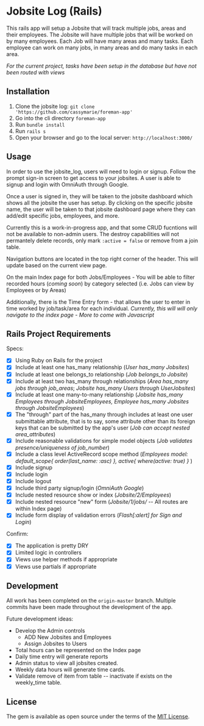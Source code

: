 # Jobsite Log (Rails)

This rails app will setup a Jobsite that will track multiple jobs, areas and their employees.  The Jobsite will have multiple jobs that will be worked on by many employees.  Each Job will have many areas and many tasks.  Each employee can work on many jobs, in many areas and do many tasks in each area.  

*For the current project, tasks have been setup in the database but have not been routed with views*

## Installation

1. Clone the jobsite log: `git clone 'https://github.com/cassymarie/foreman-app'`
2. Go into the cli directory `foreman-app`
3. Run `bundle install`
4. Run `rails s`
5. Open your browser and go to the local server: `http://localhost:3000/`

## Usage

In order to use the jobsite_log, users will need to login or signup.  Follow the prompt sign-in screen to get access to your jobsites.  A user is able to signup and login with OmniAuth through Google.

Once a user is signed in, they will be taken to the jobsite dashboard which shows all the jobsite the user has setup.  By clicking on the specific jobsite name, the user will be taken to that jobsite dashboard page where they can add/edit specific jobs, employees, and more.  

Currently this is a work-in-progress app, and that some CRUD fucntions will not be available to non-admin users. The destroy capabilities will not permantely delete records, only mark `:active = false` or remove from a join table.

Navigation buttons are located in the top right corner of the header.  This will update based on the current view page.

On the main Index page for both Jobs/Employees - You will be able to filter recorded hours (*coming soon*) by category selected (i.e. Jobs can view by Employees or by Areas)

Additionally, there is the Time Entry form - that allows the user to enter in time worked by job/task/area for each individual.  *Currently, this will will only navigate to the index page - More to come with Javascript*

## Rails Project Requirements

Specs:

- [x] Using Ruby on Rails for the project
- [x] Include at least one has_many relationship (*User has_many Jobsites*)
- [x] Include at least one belongs_to relationship (*Job belongs_to Jobsite*)
- [x] Include at least two has_many through relationships (*Area has_many jobs through job_areas*; *Jobsite has_many Users through UserJobsites*)
- [X] Include at least one many-to-many relationship (*Jobsite has_many Employees through JobsiteEmployees, Employee has_many Jobsites through JobsiteEmployees*)
- [X] The "through" part of the has_many through includes at least one user submittable attribute, that is to say, some attribute other than its foreign keys that can be submitted by the app's user (*Job can accept nested area_attributes*)
- [X] Include reasonable validations for simple model objects (*Job validates presence/uniqueness of job_number*)
- [X] Include a class level ActiveRecord scope method (*Employees model: default_scope{ order(last_name: :asc) }, active{ where(active: true) }* )
- [X] Include signup
- [X] Include login
- [X] Include logout
- [X] Include third party signup/login (*OmniAuth Google*)
- [X] Include nested resource show or index (*Jobsite/2/Employees*)
- [X] Include nested resource "new" form (*Jobsite/1/jobs/* -- All routes are within Index page)
- [X] Include form display of validation errors (*Flash[:alert] for Sign and Login*)

Confirm:

- [X] The application is pretty DRY
- [X] Limited logic in controllers
- [X] Views use helper methods if appropriate
- [X] Views use partials if appropriate

## Development

All work has been completed on the `origin-master` branch.  Multiple commits have been made throughout the development of the app.  

Future development ideas:  

- Develop the Admin controls
  - ADD New Jobsites and Employees
  - Assign Jobsites to Users
- Total hours can be represented on the Index page
- Daily time entry will generate reports
- Admin status to view all jobsites created.
- Weekly data hours will generate time cards.
- Validate remove of item from table -- inactivate if exists on the weekly_time table.

## License

The gem is available as open source under the terms of the [MIT License](https://opensource.org/licenses/MIT).